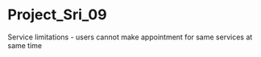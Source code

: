 # Project_Sri_09
Service limitations - users cannot make appointment for same services at same time
